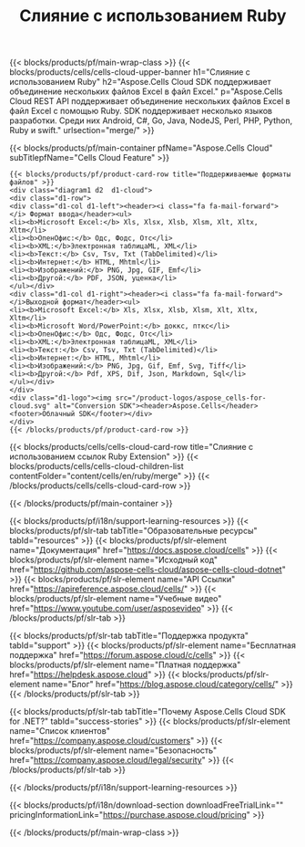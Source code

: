 ﻿---
title:  Слияние с использованием Ruby
description:  Aspose.Cells Cloud REST API поддерживает объединение нескольких файлов Excel в файл Excel с помощью Ruby. SDK поддерживает несколько языков разработки. Среди них Android, C#, Go, Java, NodeJS, Perl, PHP, Python, Ruby и swift.
url: /ru/ruby/merge/
---
{{< blocks/products/pf/main-wrap-class >}}
{{< blocks/products/cells/cells-cloud-upper-banner h1="Слияние с использованием Ruby" h2="Aspose.Cells Cloud SDK поддерживает объединение нескольких файлов Excel в файл Excel." p="Aspose.Cells Cloud REST API поддерживает объединение нескольких файлов Excel в файл Excel с помощью Ruby. SDK поддерживает несколько языков разработки. Среди них Android, C#, Go, Java, NodeJS, Perl, PHP, Python, Ruby и swift." urlsection="merge/" >}}

{{< blocks/products/pf/main-container pfName="Aspose.Cells Cloud" subTitlepfName="Cells Cloud Feature" >}}

	{{< blocks/products/pf/product-card-row title="Поддерживаемые форматы файлов" >}}
	<div class="diagram1 d2  d1-cloud">
	<div class="d1-row">
	<div class="d1-col d1-left"><header><i class="fa fa-mail-forward"> </i> Формат ввода</header><ul>
	<li><b>Microsoft Excel:</b> Xls, Xlsx, Xlsb, Xlsm, Xlt, Xltx, Xltm</li>
	<li><b>ОпенОфис:</b> Одс, Фодс, Отс</li>
	<li><b>XML:</b>Электронная таблицаML, XML</li>
	<li><b>Текст:</b> Csv, Tsv, Txt (TabDelimited)</li>
	<li><b>Интернет:</b> HTML, Mhtml</li>
	<li><b>Изображений:</b> PNG, Jpg, GIF, Emf</li>
	<li><b>Другой:</b> PDF, JSON, уценка</li>
	</ul></div>
	<div class="d1-col d1-right"><header><i class="fa fa-mail-forward"> </i>Выходной формат</header><ul>
	<li><b>Microsoft Excel:</b> Xls, Xlsx, Xlsb, Xlsm, Xlt, Xltx, Xltm</li>
	<li><b>Microsoft Word/PowerPoint:</b> доккс, пткс</li>
	<li><b>ОпенОфис:</b> Одс, Фодс, Отс</li>
	<li><b>XML:</b>Электронная таблицаML, XML</li>
	<li><b>Текст:</b> Csv, Tsv, Txt (TabDelimited)</li>
	<li><b>Интернет:</b> HTML, Mhtml</li>
	<li><b>Изображений:</b> PNG, Jpg, Gif, Emf, Svg, Tiff</li>
	<li><b>Другой:</b> Pdf, XPS, Dif, Json, Markdown, Sql</li>
	</ul></div>
	</div>
	<div class="d1-logo"><img src="/product-logos/aspose_cells-for-cloud.svg" alt="Conversion SDK"><header>Aspose.Cells</header><footer>Облачный SDK</footer></div>
	</div>
	{{< /blocks/products/pf/product-card-row >}}
{{< blocks/products/cells/cells-cloud-card-row title="Слияние с использованием ссылок Ruby Extension" >}}
{{< blocks/products/cells/cells-cloud-children-list contentFolder="content/cells/en/ruby/merge" >}} 
{{< /blocks/products/cells/cells-cloud-card-row >}}


{{< /blocks/products/pf/main-container >}}

{{< blocks/products/pf/i18n/support-learning-resources >}}
{{< blocks/products/pf/slr-tab tabTitle="Образовательные ресурсы" tabId="resources" >}}
{{< blocks/products/pf/slr-element name="Документация" href="https://docs.aspose.cloud/cells" >}}
{{< blocks/products/pf/slr-element name="Исходный код" href="https://github.com/aspose-cells-cloud/aspose-cells-cloud-dotnet" >}}
{{< blocks/products/pf/slr-element name="API Ссылки" href="https://apireference.aspose.cloud/cells/" >}}
{{< blocks/products/pf/slr-element name="Учебные видео" href="https://www.youtube.com/user/asposevideo" >}}
{{< /blocks/products/pf/slr-tab >}}

{{< blocks/products/pf/slr-tab tabTitle="Поддержка продукта" tabId="support" >}}
{{< blocks/products/pf/slr-element name="Бесплатная поддержка" href="https://forum.aspose.cloud/c/cells" >}}
{{< blocks/products/pf/slr-element name="Платная поддержка" href="https://helpdesk.aspose.cloud" >}}
{{< blocks/products/pf/slr-element name="Блог" href="https://blog.aspose.cloud/category/cells/" >}}
{{< /blocks/products/pf/slr-tab >}}

{{< blocks/products/pf/slr-tab tabTitle="Почему Aspose.Cells Cloud SDK for .NET?" tabId="success-stories" >}}
{{< blocks/products/pf/slr-element name="Список клиентов" href="https://company.aspose.cloud/customers" >}}
{{< blocks/products/pf/slr-element name="Безопасность" href="https://company.aspose.cloud/legal/security" >}}
{{< /blocks/products/pf/slr-tab >}}

{{< /blocks/products/pf/i18n/support-learning-resources >}}

{{< blocks/products/pf/i18n/download-section downloadFreeTrialLink="" pricingInformationLink="https://purchase.aspose.cloud/pricing" >}}

{{< /blocks/products/pf/main-wrap-class >}}
